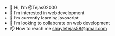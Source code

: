 - 👋 Hi, I’m @Tejas02000
- 👀 I’m interested in web development 
- 🌱 I’m currently learning javascript
- 💞️ I’m looking to collaborate on web development 
- 📫 How to reach me shiayletejas58@gmail.com

<!---
Tejas02000/Tejas02000 is a ✨ special ✨ repository because its `README.md` (this file) appears on your GitHub profile.
You can click the Preview link to take a look at your changes.
--->
